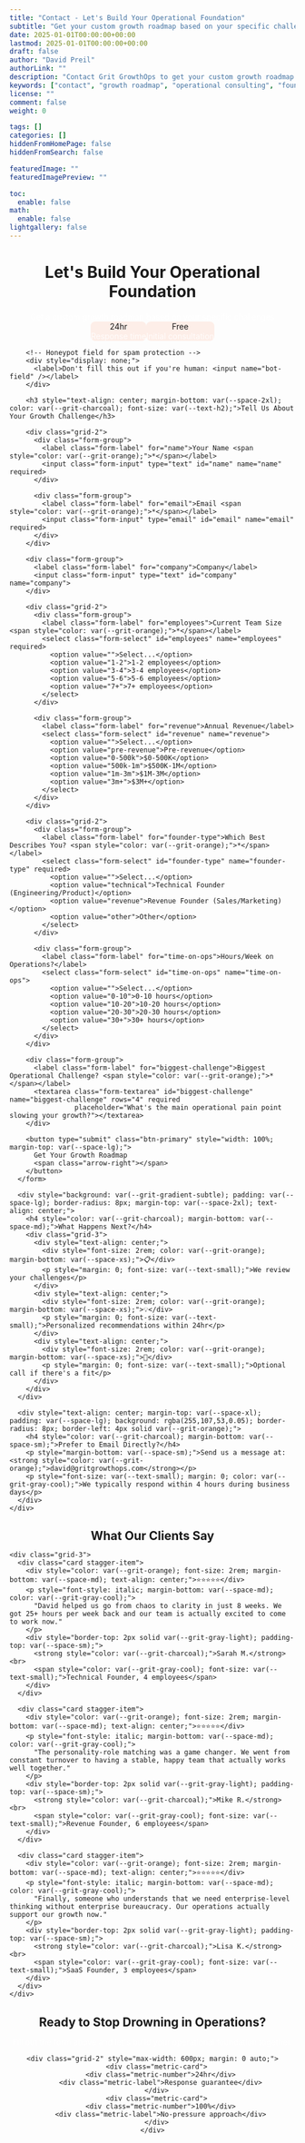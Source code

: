 ```yaml
---
title: "Contact - Let's Build Your Operational Foundation"
subtitle: "Get your custom growth roadmap based on your specific challenges"
date: 2025-01-01T00:00:00+00:00
lastmod: 2025-01-01T00:00:00+00:00
draft: false
author: "David Preil"
authorLink: ""
description: "Contact Grit GrowthOps to get your custom growth roadmap. Tell us about your operational challenges and we'll provide personalized recommendations."
keywords: ["contact", "growth roadmap", "operational consulting", "founder coaching", "startup scaling"]
license: ""
comment: false
weight: 0

tags: []
categories: []
hiddenFromHomePage: false
hiddenFromSearch: false

featuredImage: ""
featuredImagePreview: ""

toc:
  enable: false
math:
  enable: false
lightgallery: false
---
```


<div class="hero section-dark">
  <div class="container">
    <div class="hero-content" style="text-align: center;">
      <h1 class="hero-headline">
        Let's Build Your <span class="accent">Operational Foundation</span>
      </h1>
      <p style="font-size: var(--text-h4); margin-bottom: var(--space-xl); color: rgba(255,255,255,0.9);">
        Get a custom growth roadmap based on your specific challenges
      </p>
      <div style="display: flex; justify-content: center; gap: var(--space-md);">
        <div class="metric-card" style="background: rgba(255,107,53,0.1); border-radius: 8px; padding: var(--space-md);">
          <div class="metric-number" style="font-size: var(--text-h2);">24hr</div>
          <div class="metric-label" style="color: rgba(255,255,255,0.8);">Response time</div>
        </div>
        <div class="metric-card" style="background: rgba(255,107,53,0.1); border-radius: 8px; padding: var(--space-md);">
          <div class="metric-number" style="font-size: var(--text-h2);">Free</div>
          <div class="metric-label" style="color: rgba(255,255,255,0.8);">Initial consultation</div>
        </div>
      </div>
    </div>
  </div>
</div>

<div class="section">
  <div class="container-narrow">
    <div class="card" style="max-width: 800px; margin: 0 auto; padding: var(--space-2xl);">
      <form name="growthops-contact" method="POST" data-netlify="true" data-netlify-honeypot="bot-field" netlify>
        <input type="hidden" name="form-name" value="growthops-contact">
        
        <!-- Honeypot field for spam protection -->
        <div style="display: none;">
          <label>Don't fill this out if you're human: <input name="bot-field" /></label>
        </div>
        
        <h3 style="text-align: center; margin-bottom: var(--space-2xl); color: var(--grit-charcoal); font-size: var(--text-h2);">Tell Us About Your Growth Challenge</h3>
        
        <div class="grid-2">
          <div class="form-group">
            <label class="form-label" for="name">Your Name <span style="color: var(--grit-orange);">*</span></label>
            <input class="form-input" type="text" id="name" name="name" required>
          </div>
          
          <div class="form-group">
            <label class="form-label" for="email">Email <span style="color: var(--grit-orange);">*</span></label>
            <input class="form-input" type="email" id="email" name="email" required>
          </div>
        </div>
        
        <div class="form-group">
          <label class="form-label" for="company">Company</label>
          <input class="form-input" type="text" id="company" name="company">
        </div>
        
        <div class="grid-2">
          <div class="form-group">
            <label class="form-label" for="employees">Current Team Size <span style="color: var(--grit-orange);">*</span></label>
            <select class="form-select" id="employees" name="employees" required>
              <option value="">Select...</option>
              <option value="1-2">1-2 employees</option>
              <option value="3-4">3-4 employees</option>
              <option value="5-6">5-6 employees</option>
              <option value="7+">7+ employees</option>
            </select>
          </div>
          
          <div class="form-group">
            <label class="form-label" for="revenue">Annual Revenue</label>
            <select class="form-select" id="revenue" name="revenue">
              <option value="">Select...</option>
              <option value="pre-revenue">Pre-revenue</option>
              <option value="0-500k">$0-500K</option>
              <option value="500k-1m">$500K-1M</option>
              <option value="1m-3m">$1M-3M</option>
              <option value="3m+">$3M+</option>
            </select>
          </div>
        </div>
        
        <div class="grid-2">
          <div class="form-group">
            <label class="form-label" for="founder-type">Which Best Describes You? <span style="color: var(--grit-orange);">*</span></label>
            <select class="form-select" id="founder-type" name="founder-type" required>
              <option value="">Select...</option>
              <option value="technical">Technical Founder (Engineering/Product)</option>
              <option value="revenue">Revenue Founder (Sales/Marketing)</option>
              <option value="other">Other</option>
            </select>
          </div>
          
          <div class="form-group">
            <label class="form-label" for="time-on-ops">Hours/Week on Operations?</label>
            <select class="form-select" id="time-on-ops" name="time-on-ops">
              <option value="">Select...</option>
              <option value="0-10">0-10 hours</option>
              <option value="10-20">10-20 hours</option>
              <option value="20-30">20-30 hours</option>
              <option value="30+">30+ hours</option>
            </select>
          </div>
        </div>
        
        <div class="form-group">
          <label class="form-label" for="biggest-challenge">Biggest Operational Challenge? <span style="color: var(--grit-orange);">*</span></label>
          <textarea class="form-textarea" id="biggest-challenge" name="biggest-challenge" rows="4" required 
                    placeholder="What's the main operational pain point slowing your growth?"></textarea>
        </div>
        
        <button type="submit" class="btn-primary" style="width: 100%; margin-top: var(--space-lg);">
          Get Your Growth Roadmap
          <span class="arrow-right"></span>
        </button>
      </form>
      
      <div style="background: var(--grit-gradient-subtle); padding: var(--space-lg); border-radius: 8px; margin-top: var(--space-2xl); text-align: center;">
        <h4 style="color: var(--grit-charcoal); margin-bottom: var(--space-md);">What Happens Next?</h4>
        <div class="grid-3">
          <div style="text-align: center;">
            <div style="font-size: 2rem; color: var(--grit-orange); margin-bottom: var(--space-xs);">📋</div>
            <p style="margin: 0; font-size: var(--text-small);">We review your challenges</p>
          </div>
          <div style="text-align: center;">
            <div style="font-size: 2rem; color: var(--grit-orange); margin-bottom: var(--space-xs);">💡</div>
            <p style="margin: 0; font-size: var(--text-small);">Personalized recommendations within 24hr</p>
          </div>
          <div style="text-align: center;">
            <div style="font-size: 2rem; color: var(--grit-orange); margin-bottom: var(--space-xs);">🤝</div>
            <p style="margin: 0; font-size: var(--text-small);">Optional call if there's a fit</p>
          </div>
        </div>
      </div>
      
      <div style="text-align: center; margin-top: var(--space-xl); padding: var(--space-lg); background: rgba(255,107,53,0.05); border-radius: 8px; border-left: 4px solid var(--grit-orange);">
        <h4 style="color: var(--grit-charcoal); margin-bottom: var(--space-sm);">Prefer to Email Directly?</h4>
        <p style="margin-bottom: var(--space-sm);">Send us a message at: <strong style="color: var(--grit-orange);">david@gritgrowthops.com</strong></p>
        <p style="font-size: var(--text-small); margin: 0; color: var(--grit-gray-cool);">We typically respond within 4 hours during business days</p>
      </div>
    </div>
  </div>
</div>

<div class="section section-light">
  <div class="container">
    <h2 style="text-align: center; margin-bottom: var(--space-2xl);">What Our Clients Say</h2>
    
    <div class="grid-3">
      <div class="card stagger-item">
        <div style="color: var(--grit-orange); font-size: 2rem; margin-bottom: var(--space-md); text-align: center;">⭐⭐⭐⭐⭐</div>
        <p style="font-style: italic; margin-bottom: var(--space-md); color: var(--grit-gray-cool);">
          "David helped us go from chaos to clarity in just 8 weeks. We got 25+ hours per week back and our team is actually excited to come to work now."
        </p>
        <div style="border-top: 2px solid var(--grit-gray-light); padding-top: var(--space-sm);">
          <strong style="color: var(--grit-charcoal);">Sarah M.</strong><br>
          <span style="color: var(--grit-gray-cool); font-size: var(--text-small);">Technical Founder, 4 employees</span>
        </div>
      </div>
      
      <div class="card stagger-item">
        <div style="color: var(--grit-orange); font-size: 2rem; margin-bottom: var(--space-md); text-align: center;">⭐⭐⭐⭐⭐</div>
        <p style="font-style: italic; margin-bottom: var(--space-md); color: var(--grit-gray-cool);">
          "The personality-role matching was a game changer. We went from constant turnover to having a stable, happy team that actually works well together."
        </p>
        <div style="border-top: 2px solid var(--grit-gray-light); padding-top: var(--space-sm);">
          <strong style="color: var(--grit-charcoal);">Mike R.</strong><br>
          <span style="color: var(--grit-gray-cool); font-size: var(--text-small);">Revenue Founder, 6 employees</span>
        </div>
      </div>
      
      <div class="card stagger-item">
        <div style="color: var(--grit-orange); font-size: 2rem; margin-bottom: var(--space-md); text-align: center;">⭐⭐⭐⭐⭐</div>
        <p style="font-style: italic; margin-bottom: var(--space-md); color: var(--grit-gray-cool);">
          "Finally, someone who understands that we need enterprise-level thinking without enterprise bureaucracy. Our operations actually support our growth now."
        </p>
        <div style="border-top: 2px solid var(--grit-gray-light); padding-top: var(--space-sm);">
          <strong style="color: var(--grit-charcoal);">Lisa K.</strong><br>
          <span style="color: var(--grit-gray-cool); font-size: var(--text-small);">SaaS Founder, 3 employees</span>
        </div>
      </div>
    </div>
  </div>
</div>

<div class="section section-dark">
  <div class="container-narrow" style="text-align: center;">
    <h2 style="color: var(--grit-white); margin-bottom: var(--space-md);">Ready to Stop Drowning in Operations?</h2>
    <p style="color: rgba(255,255,255,0.9); font-size: var(--text-h4); margin-bottom: var(--space-xl);">
      Fill out the form above and let's build your operational foundation together.
    </p>
    
    <div class="grid-2" style="max-width: 600px; margin: 0 auto;">
      <div class="metric-card">
        <div class="metric-number">24hr</div>
        <div class="metric-label">Response guarantee</div>
      </div>
      <div class="metric-card">
        <div class="metric-number">100%</div>
        <div class="metric-label">No-pressure approach</div>
      </div>
    </div>
  </div>
</div>

<div class="pattern-dots" style="top: 20%; right: 5%;"></div>
<div class="pattern-dots" style="bottom: 30%; left: 10%;"></div>